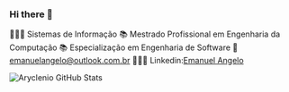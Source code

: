### Hi there 👋


👨🏻‍🎓 Sistemas de Informação 
📚 Mestrado Profissional em Engenharia da Computação 
📚 Especialização em Engenharia de Software 
📧 emanuelangelo@outlook.com.br 
👨🏻‍💻 Linkedin:<a href=“https://www.linkedin.com/in/emanuelangelo/“>Emanuel Angelo</a> 


![Aryclenio GitHub Stats](https://github-readme-stats.vercel.app/api?username=EmanuelAngelo&show_icons=true)
